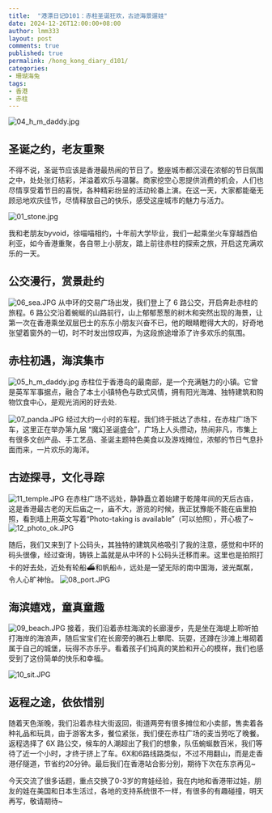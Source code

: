 ```yaml
---
title:  "港漂日记D101：赤柱圣诞狂欢，古迹海景遛娃"
date: 2024-12-26T12:00:00+08:00
author: lmm333
layout: post
comments: true
published: true
permalink: /hong_kong_diary_d101/
categories:
- 珊瑚海兔
tags:
- 香港
- 赤柱
---
```

![04_h_m_daddy.jpg](../images/2024/2024-12-26-hong_kong_diary_d101/04_h_m_daddy.jpg)
## 圣诞之约，老友重聚
不得不说，圣诞节应该是香港最热闹的节日了。整座城市都沉浸在浓郁的节日氛围之中，处处张灯结彩，洋溢着欢乐与温馨。商家挖空心思提供消费的机会，人们也尽情享受着节日的喜悦，各种精彩纷呈的活动轮番上演。在这一天，大家都能毫无顾忌地欢庆佳节，尽情释放自己的快乐，感受这座城市的魅力与活力。
<!--more-->
![01_stone.jpg](../images/2024/2024-12-26-hong_kong_diary_d101/01_stone.jpg)

我和老朋友byvoid，徐喵喵相约，十年前大学毕业，我们一起乘坐火车穿越西伯利亚，如今香港重聚，各自带上小朋友，踏上前往赤柱的探索之旅，开启这充满欢乐的一天。

## 公交漫行，赏景赴约
![06_sea.JPG](../images/2024/2024-12-26-hong_kong_diary_d101/06_sea.JPG)
从中环的交易广场出发，我们登上了 6 路公交，开启奔赴赤柱的旅程。6 路公交沿着蜿蜒的山路前行，山上郁郁葱葱的树木和突然出现的海景，让第一次在香港乘坐双层巴士的东东小朋友兴奋不已，他的眼睛瞪得大大的，好奇地张望着窗外的一切，时不时发出惊叹声，为这段旅途增添了许多欢乐的氛围。

## 赤柱初遇，海滨集市
![05_h_m_daddy.jpg](../images/2024/2024-12-26-hong_kong_diary_d101/05_h_m_daddy.jpg)
赤柱位于香港岛的最南部，是一个充满魅力的小镇。它曾是英军军事据点，融合了本土小镇特色与欧式风情，拥有阳光海滩、独特建筑和购物饮食中心，是观光消闲的好去处.

![07_panda.JPG](../images/2024/2024-12-26-hong_kong_diary_d101/07_panda.JPG)
经过大约一小时的车程，我们终于抵达了赤柱，在赤柱广场下车，这里正在举办第九届 “魔幻圣诞盛会”，广场上人头攒动，热闹非凡，市集上有很多文创产品、手工艺品、圣诞主题特色美食以及游戏摊位，浓郁的节日气息扑面而来，一片欢乐的海洋。

## 古迹探寻，文化寻踪
![11_temple.JPG](../images/2024/2024-12-26-hong_kong_diary_d101/11_temple.JPG)
在赤柱广场不远处，静静矗立着始建于乾隆年间的天后古庙，这是香港最古老的天后庙之一，庙不大，游览的时候，我正犹豫能不能在庙里拍照，看到墙上用英文写着“Photo-taking is available”（可以拍照），开心极了~
![12_photo_ok.JPG](../images/2024/2024-12-26-hong_kong_diary_d101/12_photo_ok.JPG)

随后，我们又来到了卜公码头，其独特的建筑风格吸引了我的注意，感觉和中环的码头很像，经过查询，铸铁上盖就是从中环的卜公码头迁移而来。这里也是拍照打卡的好去处，近处有轮船⛴和帆船⛵️，远处是一望无际的南中国海，波光粼粼，令人心旷神怡。
![08_port.JPG](../images/2024/2024-12-26-hong_kong_diary_d101/08_port.JPG)

## 海滨嬉戏，童真童趣

![09_beach.JPG](../images/2024/2024-12-26-hong_kong_diary_d101/09_beach.JPG)
接着，我们沿着赤柱海滨的长廊漫步，先是坐在海堤上聆听拍打海岸的海浪声，随后宝宝们在长廊旁的礁石上攀爬、玩耍，还蹲在沙滩上堆砌着属于自己的城堡，玩得不亦乐乎。看着孩子们纯真的笑脸和开心的模样，我们也感受到了这份简单的快乐和幸福。

![10_sit.JPG](../images/2024/2024-12-26-hong_kong_diary_d101/10_sit.JPG)

## 返程之途，依依惜别

随着天色渐晚，我们沿着赤柱大街返回，街道两旁有很多摊位和小卖部，售卖着各种礼品和玩具，由于游客太多，餐位紧张，我们便在赤柱广场的麦当劳吃了晚餐。返程选择了 6X 路公交，候车的人潮超出了我们的想象，队伍蜿蜒数百米，我们等待了近一个小时，才终于挤上了车。6X和6路线路类似，不过不用翻山，而是走香港仔隧道，节省约20分钟。最后我们在香港站合影分别，期待下次在东京再见~

今天交流了很多话题，重点交换了0-3岁的育娃经验，我在内地和香港带过娃，朋友的娃在美国和日本生活过，各地的支持系统很不一样，有很多的有趣碰撞，明天再写，敬请期待~